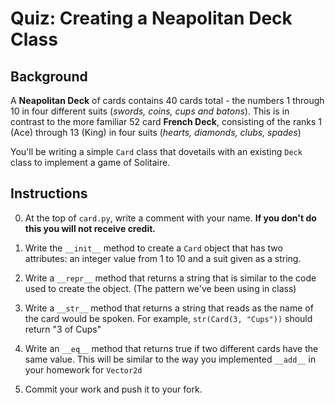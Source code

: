# Quiz: Creating a Neapolitan Deck Class

## Background
A **Neapolitan Deck** of cards contains 40 cards total - the numbers 1 through 10 in four different suits (*swords, coins, cups and batons*). This is in contrast to the more familiar 52 card **French Deck**, consisting of the ranks 1 (Ace) through 13 (King) in four suits (*hearts, diamonds, clubs, spades*)

You'll be writing a simple `Card` class that dovetails with an existing `Deck` class to implement a game of Solitaire.

## Instructions

0. At the top of `card.py`, write a comment with your name. **If you don't do this you will not receive credit.**

1. Write the `__init__` method to create a `Card` object that has two attributes: an integer value from 1 to 10 and a suit given as a string.

2. Write a `__repr__` method that returns a string that is similar to the code used to create the object. (The pattern we've been using in class)

3. Write a `__str__` method that returns a string that reads as the name of the card would be spoken. For example, `str(Card(3, "Cups"))` should return "3 of Cups"

4. Write an `__eq__` method that returns true if two different cards have the same value. This will be similar to the way you implemented `__add__` in your homework for `Vector2d`

5. Commit your work and push it to your fork.